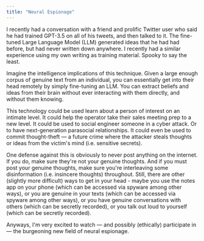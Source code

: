 ```yaml
---
title: "Neural Espionage"
---
```


I recently had a conversation with a friend and prolific Twitter user who said he had trained GPT-3.5 on all of his tweets, and then talked to it. The fine-tuned Large Language Model (LLM) generated ideas that he had had before, but had never written down anywhere. I recently had a similar experience using my own writing as training material. Spooky to say the least.



Imagine the intelligence implications of this technique. Given a large enough corpus of genuine text from an individual, you can essentially get into their head remotely by simply fine-tuning an LLM. You can extract beliefs and ideas from their brain without ever interacting with them directly, and without them knowing.  



This technology could be used learn about a person of interest on an intimate level. It could help the operator take their sales meeting prep to a new level. It could be used to social engineer someone in a cyber attack. Or to have next-generation parasocial relationships. It could even be used to commit thought-theft — a future crime where the attacker steals thoughts or ideas from the victim's mind (i.e. sensitive secrets). 



One defense against this is obviously to never post anything on the internet. If you do, make sure they're not your genuine thoughts. And if you must post your genuine thoughts, make sure you're interleaving some disinformation (i.e. insincere thoughts) throughout. Still, there are other (slightly more difficult) ways to get in your head - maybe you use the notes app on your phone (which can be accessed via spyware among other ways), or you are genuine in your texts (which can be accessed via spyware among other ways), or you have genuine conversations with others (which can be secretly recorded), or you talk out loud to yourself (which can be secretly recorded). 

Anyways, I'm very excited to watch — and possibly (ethically) participate in — the burgeoning new field of neural espionage.
